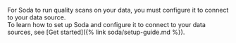 For Soda to run quality scans on your data, you must configure it to connect to your data source. <br />
To learn how to set up Soda and configure it to connect to your data sources, see [Get started]({% link soda/setup-guide.md %}).